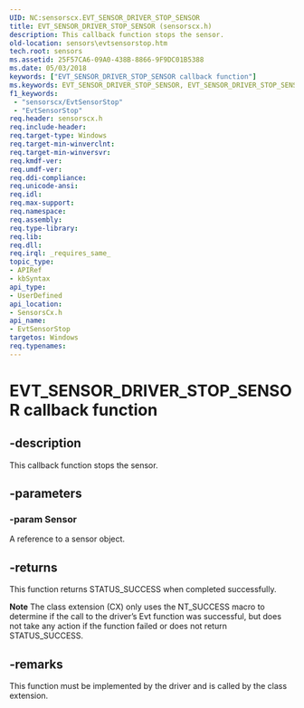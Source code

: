 ```yaml
---
UID: NC:sensorscx.EVT_SENSOR_DRIVER_STOP_SENSOR
title: EVT_SENSOR_DRIVER_STOP_SENSOR (sensorscx.h)
description: This callback function stops the sensor.
old-location: sensors\evtsensorstop.htm
tech.root: sensors
ms.assetid: 25F57CA6-09A0-438B-8866-9F9DC01B5388
ms.date: 05/03/2018
keywords: ["EVT_SENSOR_DRIVER_STOP_SENSOR callback function"]
ms.keywords: EVT_SENSOR_DRIVER_STOP_SENSOR, EVT_SENSOR_DRIVER_STOP_SENSOR callback, EvtSensorStop, EvtSensorStop callback function [Sensor Devices], sensors.evtsensorstop, sensorscx/EvtSensorStop
f1_keywords:
 - "sensorscx/EvtSensorStop"
 - "EvtSensorStop"
req.header: sensorscx.h
req.include-header: 
req.target-type: Windows
req.target-min-winverclnt: 
req.target-min-winversvr: 
req.kmdf-ver: 
req.umdf-ver: 
req.ddi-compliance: 
req.unicode-ansi: 
req.idl: 
req.max-support: 
req.namespace: 
req.assembly: 
req.type-library: 
req.lib: 
req.dll: 
req.irql: _requires_same_
topic_type:
- APIRef
- kbSyntax
api_type:
- UserDefined
api_location:
- SensorsCx.h
api_name:
- EvtSensorStop
targetos: Windows
req.typenames: 
---
```


# EVT_SENSOR_DRIVER_STOP_SENSOR callback function


## -description


This callback function stops the sensor.


## -parameters




### -param Sensor

A reference to a sensor object.


## -returns



This function returns STATUS_SUCCESS when completed successfully.

<b>Note</b> The class extension (CX) only uses the NT_SUCCESS macro to determine if the call to the driver’s Evt function was successful, but does not take any action if the function failed or does not return STATUS_SUCCESS.




## -remarks



This function must be implemented by the driver and is called by the class extension.



